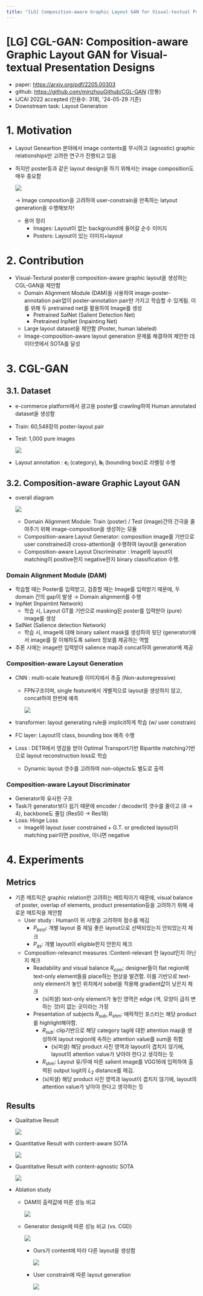 ```yaml
---
title: "[LG] Composition-aware Graphic Layout GAN for Visual-textual Presentation Designs"
---
```

# [LG] CGL-GAN: Composition-aware Graphic Layout GAN for Visual-textual Presentation Designs

- paper: https://arxiv.org/pdf/2205.00303
- github: https://github.com/minzhouGithub/CGL-GAN (깡통)
- IJCAI 2022 accepted (인용수: 31회, '24-05-29 기준)
- Downstream task: Layout Generation

# 1. Motivation

- Layout Geneartion 분야에서 image contents를 무시하고 (agnostic) graphic relationships만 고려한 연구가 진행되고 있음

- 하지만 poster등과 같은 layout design을 하기 위해서는 image composition도 매우 중요함

  ![](../images/2024-05-29/image-20240530105834531.png)

   $\to$ Image composition을 고려하여 user-constrain을 만족하는 latyout generation을 수행해보자!

  - 용어 정리
    - Images: Layout이 없는 background에 들어갈 순수 이미지
    - Posters: Layout이 있는 이미지+layout 

# 2. Contribution

- Visual-Textural poster용 composition-aware graphic layout을 생성하는 CGL-GAN을 제안함
  - Domain Alignment Module (DAM)을 사용하여 image-poster-annotation pair없이 poster-annotation pair만 가지고 학습할 수 있게됨. 이를 위해 두 pretrained net을 활용하여 Image를 생성
    - Pretrained SalNet (Salient Detection Net)
    - Pretrained InpNet (Inpainting Net) 
  - Large layout dataset을 제안함 (Poster, human labeled)
  - Image-composition-aware layout generation 문제를 해결하여 제안한 데이터셋에서 SOTA를 달성

# 3. CGL-GAN

## 3.1. Dataset

- e-commerce platform에서 광고용 poster를 crawling하여 Human annotated dataset을 생성함

- Train: 60,548장의 poster-layout pair

- Test: 1,000 pure images

  ![](../images/2024-05-29/image-20240530104507122.png)

- Layout annotation : **c**$_i$ (category), **b**$_i$ (bounding box)로 라벨링 수행

## 3.2.  Composition-aware Graphic Layout GAN

- overall diagram

  ![](../images/2024-05-29/image-20240530110539641.png)

  - Domain Alignment Module: Train (poster) / Test (image)간의 간극을 줄여주기 위해 image-composition을 생성하는 모듈
  - Composition-aware Layout Generator: composition image를 기반으로 user constrained과 cross-attention을 수행하여 layout을 generation
  - Composition-aware Layout Discriminator : Image와 layout이 matching이 positive한지 negative한지 binary classification 수행. 

### Domain Alignment Module (DAM)

- 학습할 때는 Poster를 입력받고, 검증할 때는 Image를 입력받기 때문에, 두 domain 간의 gap이 발생 $\to$ Domain alignment를 수행
- InpNet (Inpaintint Network)
  - 학습 시, Layout GT를 기반으로 masking된 poster를 입력받아 (pure) image를 생성
- SalNet (Salience detection Network)
  - 학습 시, image에 대해 binary salient mask를 생성하여 뒷단 (generator)에서 image를 잘 이해하도록 salient 정보를 제공하는 역할
- 추론 시에는 image만 입력받아 salience map과 concat하여 generator에 제공

### Composition-aware Layout Generation

- CNN : multi-scale feature를 이미지에서 추출 (Non-autoregressive)

  - FPN구조이며, single feature에서 개별적으로 layout을 생성하지 않고, concat하여 한번에 예측

    ![](../images/2024-05-29/image-20240530111026954.png)

- transformer: layout generating rule을 implicit하게 학습 (w/ user constrain)

- FC layer: Layout의 class, bounding box 예측 수행

- Loss : DETR에서 영감을 받아 Optimal Transport기반 Bipartite matching기반으로 layout reconstruction loss로 학습
  - Dynamic layout 갯수를 고려하여 non-objects도 별도로 출력

### Composition-aware Layout Discriminator

- Generator와 유사한 구조
- Task가 generator보다 쉽기 때문에 encoder / decoder의 갯수를 줄이고 (8 $\to$ 4), backbone도 줄임 (Res50 $\to$ Res18)
- Loss: Hinge Loss
  - Image와 layout (user constrained + G.T. or predicted layout)이 matching pair이면 positive, 아니면 negative

# 4. Experiments

## Metrics

- 기존 메트릭은 graphic relation만 고려하는 메트릭이기 때문에, visual balance of poster, overlap of elements, product presentation등을 고려하기 위해 새로운 메트릭을 제안함
  - User study : Human이 위 사항을 고려하여 점수를 메김 
    - $P_{best}$: 개별 layout 중 제일 좋은 layout으로 선택되었는지 안되었는지 체크
    -  $P_{qs}$: 개별 layout이 eligible한지 안한지 체크
  - Composition-relevanct measures :Content-relevant 한 layout인지 아닌지 체크
    - Readability and visual balance $R_{com}$: designer들이 flat region에 text-only element들을 place하는 현상을 발견함. 이를 기반으로 text-only element가 놓인 위치에서 sobel을 적용해 gradient값이 낮은지 체크
      - (뇌피셜) text-only element가 놓인 영역은 edge (색, 모양이 급히 변하는 것)이 없는 곳이라는 가정
    - Presentation of subjects $R_{sub}, R_{shm}$: 매력적인 포스터는 해당 product를 highlight해야함. 
      - $R_{sub}$: clip기반으로 해당 category tag에 대한 attention map을 생성하여 layout region에 속하는 attention value를 sum을 취함
        - (뇌피셜) 해당 product 사진 영역과 layout이 겹치지 않기에, layout의 attention value가 낮아야 한다고 생각하는 듯
      -  $R_{shm}$: Layout 유/무에 따른 salient image를 VGG16에 입력하여 출력된 output logit의 $L_2$ distance를 메김. 
        - (뇌피셜) 해당 product 사진 영역과 layout이 겹치지 않기에, layout의 attention value가 낮아야 한다고 생각하는 듯

## Results

- Qualitative Result

  ![](../images/2024-05-29/image-20240530112549752.png)

- Quantitative Result with content-aware SOTA

  ![](../images/2024-05-29/image-20240530112620012.png)

- Quantitative Result with content-agnostic SOTA

  ![](../images/2024-05-29/image-20240530112642859.png)

- Ablation study

  - DAM의 출력값에 따른 성능 비교

    ![](../images/2024-05-29/image-20240530112705813.png)

  - Generator design에 따른 성능 비교 (vs. CGD)

    ![](../images/2024-05-29/image-20240530112829786.png)

    - Ours가 content에 따라 다른 layout을 생성함

      ![](../images/2024-05-29/image-20240530112753630.png)

    - User constrain에 따른 layout generation

      ![](../images/2024-05-29/image-20240530112924551.png)
